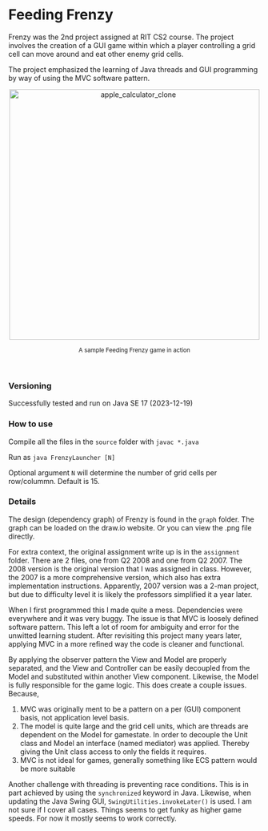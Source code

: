 # Feeding Frenzy

Frenzy was the 2nd project assigned at RIT CS2 course. The project involves the creation of a GUI game within which a player controlling a grid cell can move around and eat other enemy grid cells. 

The project emphasized the learning of Java threads and GUI programming by way of using the MVC software pattern.

<div align="center">
    <img width="500" alt="apple_calculator_clone" src="https://github.com/pxv8780/feeding-frenzy/assets/22942635/a45b21d4-4e8e-44b9-b60a-5b35e3cd87c6">
    <p><sup>A sample Feeding Frenzy game in action</sup></p>
    <br>
</div>

### Versioning

Successfully tested and run on Java SE 17 (2023-12-19)

### How to use

Compile all the files in the `source` folder with `javac *.java`

Run as `java FrenzyLauncher [N]`

Optional argument `N` will determine the number of grid cells per row/colummn. Default is 15.

### Details

The design (dependency graph) of Frenzy is found in the `graph` folder. The graph can be loaded on the draw.io website. Or you can view the .png file directly. 

For extra context, the original assignment write up is in the `assignment` folder. There are 2 files, one from Q2 2008 and one from Q2 2007. The 2008 version is the original version that I was assigned in class. However, the 2007 is a more comprehensive version, which also has extra implementation instructions. Apparently, 2007 version was a 2-man project, but due to difficulty level it is likely the professors simplified it a year later.

When I first programmed this I made quite a mess. Dependencies were everywhere and it was very buggy. The issue is that MVC is loosely defined software pattern. This left a lot of room for ambiguity and error for the unwitted learning student. After revisiting this project many years later, applying MVC in a more refined way the code is cleaner and functional. 

By applying the observer pattern the View and Model are properly separated, and the View and Controller can be easily decoupled from the Model and substituted within another View component. Likewise, the Model is fully responsible for the game logic. This does create a couple issues. Because,
 1) MVC was originally ment to be a pattern on a per (GUI) component basis, not application level basis. 
 2) The model is quite large and the grid cell units, which are threads are dependent on the Model for gamestate. In order to decouple the Unit class and Model an interface (named mediator) was applied. Thereby giving the Unit class access to only the fields it requires.
 3) MVC is not ideal for games, generally something like ECS pattern would be more suitable

Another challenge with threading is preventing race conditions. This is in part achieved by using the `synchronized` keyword in Java. Likewise, when updating the Java Swing GUI, `SwingUtilities.invokeLater()` is used. I am not sure if I cover all cases. Things seems to get funky as higher game speeds. For now it mostly seems to work correctly.
